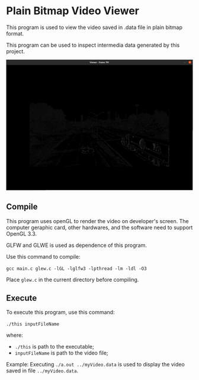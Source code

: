 # Plain Bitmap Video Viewer

This program is used to view the video saved in .data file in plain bitmap format.

This program can be used to inspect intermedia data generated by this project.

![Devtool::Viewer](/docs/devtool_viewer.png)

## Compile

This program uses openGL to render the video on developer's screen. The computer geraphic card, other hardwares, and the software need to support OpenGL 3.3.

GLFW and GLWE is used as dependence of this program.

Use this command to compile:

```gcc main.c glew.c -lGL -lglfw3 -lpthread -lm -ldl -O3```

Place ```glew.c``` in the current directory before compiling.

## Execute

To execute this program, use this command:

```./this inputFileName```


where:
- ```./this``` is path to the executable;
- ```inputFileName``` is path to the video file;

Example: Executing ```./a.out ../myVideo.data``` is used to display the video saved in file ```../myVideo.data```.